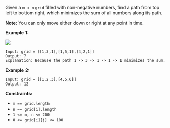 Given a `m x n` `grid` filled with non-negative numbers, find a path from top
left to bottom right, which minimizes the sum of all numbers along its path.

**Note:** You can only move either down or right at any point in time.



**Example 1:**

![](https://assets.leetcode.com/uploads/2020/11/05/minpath.jpg)

    
    
    Input: grid = [[1,3,1],[1,5,1],[4,2,1]]
    Output: 7
    Explanation: Because the path 1 -> 3 -> 1 -> 1 -> 1 minimizes the sum.
    

**Example 2:**

    
    
    Input: grid = [[1,2,3],[4,5,6]]
    Output: 12
    



**Constraints:**

  * `m == grid.length`
  * `n == grid[i].length`
  * `1 <= m, n <= 200`
  * `0 <= grid[i][j] <= 100`

